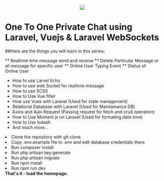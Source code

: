 <p align="center"><img src="https://laravel.com/assets/img/components/logo-laravel.svg"></p>

# One To One Private Chat using Laravel, Vuejs & Laravel WebSockets

##Here are the things you will learn in this series:

** Realtime time message send and receive
** Delete Particular Message or all message for specific user
** Online User Typing Event
** Status of Online User

-   How to use Larvel Echo
-   How to use web Socket for realtime message
-   How to use SCSS
-   How to Use Vue filter
-   How use Vuex with Laravel (Used for state management)
-   Relational Database with Laravel (Used for Maintainance DB)
-   Axios and Ajax Request (Passing request for fetch and crud operation)
-   How to Use Moment js on Laravel (Used for formating date time)
-   How to Use lodash
-   And much more...

<article class="markdown-body entry-content" itemprop="text">
  
  <li> Clone the repository with git clone </li>
   <li>Copy .env.example file to .env and edit database credentials there</li>
  <li> Run composer install</li>
  <li> Run php artisan key:generate</li>
  <li> Run php artisan migrate</li>
  <li> Run npm install</li>
   <li>Run npm run dev</li>
<b>That's it - load the homepage.</b>
</article>
